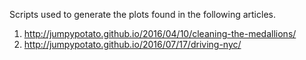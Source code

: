 Scripts used to generate the plots found in the following articles.

1. http://jumpypotato.github.io/2016/04/10/cleaning-the-medallions/
2. http://jumpypotato.github.io/2016/07/17/driving-nyc/
